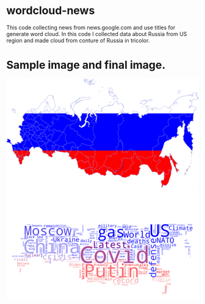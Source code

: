 # wordcloud-news

This code collecting news from news.google.com and use titles for generate 
word cloud. In this code I collected data about Russia from US region and 
made cloud from conture of Russia in tricolor.

# Sample image and final image.
![Sample image](https://github.com/MIXMARLEON/wordcloud-news/blob/main/flag_map_of_russia.png)
![Result image](https://github.com/MIXMARLEON/wordcloud-news/blob/main/result.png)

